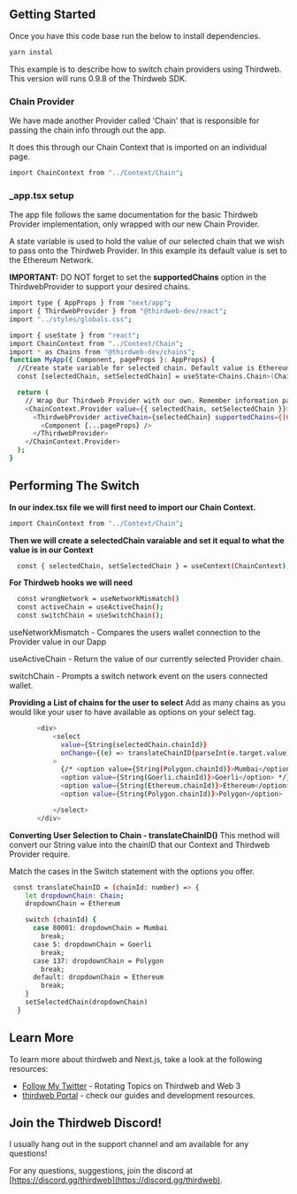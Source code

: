 ## Getting Started

Once you have this code base run the below to install dependencies. 

```bash
yarn instal 
```

This example is to describe how to switch chain providers using Thirdweb. This version will runs 0.9.8 of the Thirdweb SDK.



### Chain Provider

We have made another Provider called 'Chain' that is responsible for passing the chain info through out the app. 

It does this through our Chain Context that is imported on an individual page. 

```bash 
import ChainContext from "../Context/Chain";
```

### _app.tsx setup
The app file follows the same documentation for the basic Thirdweb Provider implementation, only wrapped with our new Chain Provider. 

A state variable is used to hold the value of our selected chain that we wish to pass onto the Thirdweb Provider. In this example its default value is set to the Ethereum Network. 

**IMPORTANT:**
DO NOT forget to set the **supportedChains** option in the ThirdwebProvider to support your desired chains.  

```bash
import type { AppProps } from "next/app";
import { ThirdwebProvider } from "@thirdweb-dev/react";
import "../styles/globals.css";

import { useState } from "react";
import ChainContext from "../Context/Chain";
import * as Chains from "@thirdweb-dev/chains";
function MyApp({ Component, pageProps }: AppProps) {
  //Create state variable for selected chain. Default value is Ethereum 
  const [selectedChain, setSelectedChain] = useState<Chains.Chain>(Chains.Ethereum);

  return (
    // Wrap Our Thirdweb Provider with our own. Remember information passes top-down. 
    <ChainContext.Provider value={{ selectedChain, setSelectedChain }}>
      <ThirdwebProvider activeChain={selectedChain} supportedChains={[Chains.Polygon,Chains.Ethereum]}>
        <Component {...pageProps} />
      </ThirdwebProvider>
    </ChainContext.Provider>
  );
}
```

## Performing The Switch 
**In our index.tsx file we will first need to import our Chain Context.**
```bash
import ChainContext from "../Context/Chain";
```

**Then we will create a selectedChain varaiable and set it equal to what the value is in our Context** 
```bash
  const { selectedChain, setSelectedChain } = useContext(ChainContext);
```

**For Thirdweb hooks we will need** 
```bash
  const wrongNetwork = useNetworkMismatch()
  const activeChain = useActiveChain();
  const switchChain = useSwitchChain();
```
useNetworkMismatch - Compares the users wallet connection to the Provider value in our Dapp 

useActiveChain - Return the value of our currently selected Provider chain.

switchChain - Prompts a switch network event on the users connected wallet. 

**Providing a List of chains for the user to select**
Add as many chains as you would like your user to have available as options on your select tag. 
 ```bash
        <div>
            <select
              value={String(selectedChain.chainId)}
              onChange={(e) => translateChainID(parseInt(e.target.value))}
            >
              {/* <option value={String(Polygon.chainId)}>Mumbai</option>
              <option value={String(Goerli.chainId)}>Goerli</option> */}
              <option value={String(Ethereum.chainId)}>Ethereum</option>
              <option value={String(Polygon.chainId)}>Polygon</option>

            </select>
        </div>
 ```

**Converting User Selection to Chain - translateChainID()**
This method will convert our String value into the chainID that our Context and Thirdweb Provider require. 

Match the cases in the Switch statement with the options you offer. 

```bash
 const translateChainID = (chainId: number) => {
    let dropdownChain: Chain;
    dropdownChain = Ethereum

    switch (chainId) {
      case 80001: dropdownChain = Mumbai
        break;
      case 5: dropdownChain = Goerli
        break;
      case 137: dropdownChain = Polygon
        break;
      default: dropdownChain = Ethereum
        break;
    }
    setSelectedChain(dropdownChain)
  }
```

## Learn More

To learn more about thirdweb and Next.js, take a look at the following resources:

- [Follow My Twitter](https://twitter.com/NFTwolfmaximus) - Rotating Topics on Thirdweb and Web 3 
- [thirdweb Portal](https://docs.thirdweb.com) - check our guides and development resources.

## Join the Thirdweb Discord!

I usually hang out in the support channel and am available for any questions! 

For any questions, suggestions, join the discord at [https://discord.gg/thirdweb](https://discord.gg/thirdweb).
